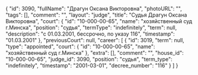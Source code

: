 {
    "id": 3090,
    "fullName": "Драгун Оксана Викторовна",
    "photoURL": "",
    "tags": [],
    "comment": "",
    "layout": "judge",
    "title": "Судья Драгун Оксана Викторовна",
    "court": {
        "id": "10-000-00-65",
        "name": "хозяйственный суд г.Минска",
        "position": "судья",
        "termType": "indefinitely",
        "term": null,
        "description": "c 01.03.2001, бессрочно, по указу 116",
        "timestamp": "01.03.2001"
    },
    "previousCourt": null,
    "career": [
        {
            "id": 3019,
            "term": null,
            "type": "appointed",
            "court": {
                "id": "10-000-00-65",
                "name": "хозяйственный суд г.Минска"
            },
            "extra": [],
            "comment": "",
            "house_id": "10-000-00-65",
            "judge_id": 3090,
            "position": "судья",
            "term_type": "indefinitely",
            "timestamp": "2001-03-01",
            "decree_number": "116"
        }
    ]
}